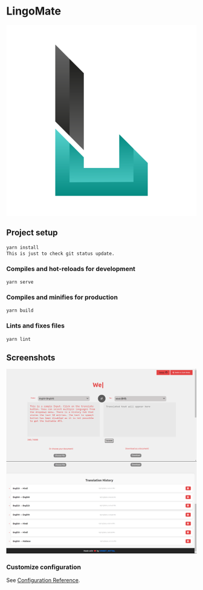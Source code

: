 # LingoMate
![LingoMate logo](./—Pngtree—letter%20l%20logo%20png%20design_6844876.png)

## Project setup
```
yarn install
This is just to check git status update.
```

### Compiles and hot-reloads for development
```
yarn serve
```

### Compiles and minifies for production
```
yarn build
```

### Lints and fixes files
```
yarn lint
```
## Screenshots

![App Screenshot](./LingoMate.png)
![App Screenshot](./Screenshot%202024-10-13%20173347.png)


### Customize configuration
See [Configuration Reference](https://cli.vuejs.org/config/).
